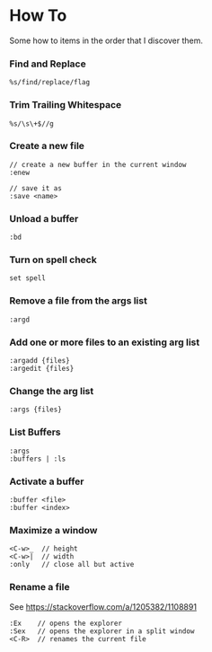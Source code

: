 

# How To

Some how to items in the order that I discover them.

### Find and Replace

    %s/find/replace/flag

### Trim Trailing Whitespace

    %s/\s\+$//g

### Create a new file

    // create a new buffer in the current window
    :enew

    // save it as
    :save <name>

### Unload a buffer

    :bd

### Turn on spell check

    set spell

### Remove a file from the args list

    :argd

### Add one or more files to an existing arg list

    :argadd {files}
    :argedit {files}

### Change the arg list

    :args {files}

### List Buffers

    :args
    :buffers | :ls

### Activate a buffer

    :buffer <file>
    :buffer <index>

### Maximize a window

    <C-w>_  // height
    <C-w>|  // width
    :only   // close all but active

### Rename a file

See https://stackoverflow.com/a/1205382/1108891

    :Ex    // opens the explorer
    :Sex   // opens the explorer in a split window
    <C-R>  // renames the current file


